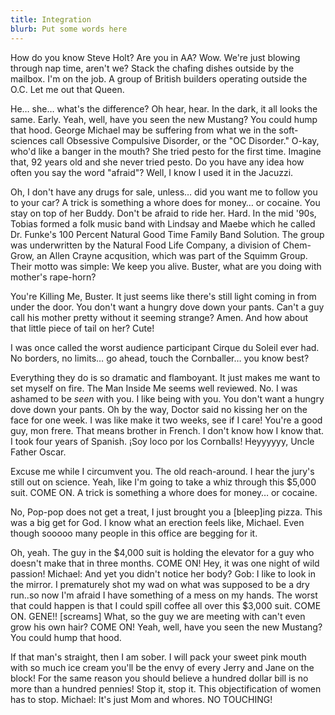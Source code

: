 ```yaml
---
title: Integration
blurb: Put some words here
---
```


How do you know Steve Holt? Are you in AA? Wow. We're just blowing through nap time, aren't we? Stack the chafing dishes outside by the mailbox. I'm on the job. A group of British builders operating outside the O.C. Let me out that Queen.

He… she… what's the difference? Oh hear, hear. In the dark, it all looks the same. Early. Yeah, well, have you seen the new Mustang? You could hump that hood. George Michael may be suffering from what we in the soft-sciences call Obsessive Compulsive Disorder, or the "OC Disorder." O-kay, who'd like a banger in the mouth? She tried pesto for the first time. Imagine that, 92 years old and she never tried pesto. Do you have any idea how often you say the word "afraid"? Well, I know I used it in the Jacuzzi.

Oh, I don't have any drugs for sale, unless… did you want me to follow you to your car? A trick is something a whore does for money… or cocaine. You stay on top of her Buddy. Don't be afraid to ride her. Hard. In the mid '90s, Tobias formed a folk music band with Lindsay and Maebe which he called Dr. Funke's 100 Percent Natural Good Time Family Band Solution. The group was underwritten by the Natural Food Life Company, a division of Chem-Grow, an Allen Crayne acqusition, which was part of the Squimm Group. Their motto was simple: We keep you alive. Buster, what are you doing with mother's rape-horn?

You're Killing Me, Buster. It just seems like there's still light coming in from under the door. You don't want a hungry dove down your pants. Can't a guy call his mother pretty without it seeming strange? Amen. And how about that little piece of tail on her? Cute!

I was once called the worst audience participant Cirque du Soleil ever had. No borders, no limits… go ahead, touch the Cornballer… you know best?

Everything they do is so dramatic and flamboyant. It just makes me want to set myself on fire. The Man Inside Me seems well reviewed. No. I was ashamed to be _seen_ with you. I like being with you. You don't want a hungry dove down your pants. Oh by the way, Doctor said no kissing her on the face for one week. I was like make it two weeks, see if I care! You're a good guy, mon frere. That means brother in French. I don't know how I know that. I took four years of Spanish. ¡Soy loco por los Cornballs! Heyyyyyy, Uncle Father Oscar.

Excuse me while I circumvent you. The old reach-around. I hear the jury's still out on science. Yeah, like I'm going to take a whiz through this $5,000 suit. COME ON. A trick is something a whore does for money… or cocaine.

No, Pop-pop does not get a treat, I just brought you a [bleep]ing pizza. This was a big get for God. I know what an erection feels like, Michael. Even though sooooo many people in this office are begging for it.

Oh, yeah. The guy in the $4,000 suit is holding the elevator for a guy who doesn't make that in three months. COME ON! Hey, it was one night of wild passion! Michael: And yet you didn't notice her body? Gob: I like to look in the mirror. I prematurely shot my wad on what was supposed to be a dry run..so now I'm afraid I have something of a mess on my hands. The worst that could happen is that I could spill coffee all over this $3,000 suit. COME ON. GENE!! [screams] What, so the guy we are meeting with can't even grow his own hair? COME ON! Yeah, well, have you seen the new Mustang? You could hump that hood.

If that man's straight, then I am sober. I will pack your sweet pink mouth with so much ice cream you'll be the envy of every Jerry and Jane on the block! For the same reason you should believe a hundred dollar bill is no more than a hundred pennies! Stop it, stop it. This objectification of women has to stop. Michael: It's just Mom and whores. NO TOUCHING!
